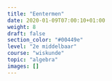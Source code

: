 ```yaml
---
title: "Eentermen"
date: 2020-01-09T07:00:10+01:00
weight: 8
draft: false
section_color: "#00449e"
level: "2e middelbaar"
course: "wiskunde"
topic: "algebra"
images: []
---
```


